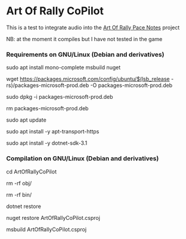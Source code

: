 # Art Of Rally CoPilot
This is a test to integrate audio into the [Art Of Rally Pace Notes](https://github.com/Theaninova/ArtOfRallyPaceNotes) project

NB: at the moment it compiles but I have not tested in the game

### Requirements on GNU/Linux (Debian and derivatives)
sudo apt install mono-complete msbuild nuget

wget https://packages.microsoft.com/config/ubuntu/$(lsb_release -rs)/packages-microsoft-prod.deb -O packages-microsoft-prod.deb

sudo dpkg -i packages-microsoft-prod.deb

rm packages-microsoft-prod.deb

sudo apt update

sudo apt install -y apt-transport-https

sudo apt install -y dotnet-sdk-3.1

### Compilation on GNU/Linux (Debian and derivatives)

cd ArtOfRallyCoPilot

rm -rf obj/

rm -rf bin/

dotnet restore

nuget restore ArtOfRallyCoPilot.csproj

msbuild ArtOfRallyCoPilot.csproj

